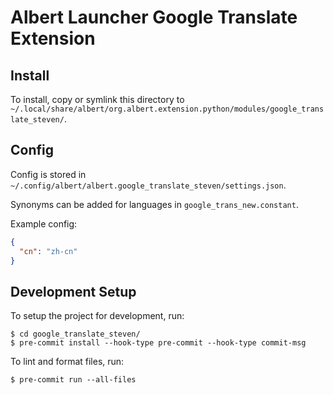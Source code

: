# Albert Launcher Google Translate Extension
## Install
To install, copy or symlink this directory to `~/.local/share/albert/org.albert.extension.python/modules/google_translate_steven/`.

## Config
Config is stored in `~/.config/albert/albert.google_translate_steven/settings.json`.

Synonyms can be added for languages in `google_trans_new.constant`.

Example config:

```json
{
  "cn": "zh-cn"
}
```

## Development Setup
To setup the project for development, run:

    $ cd google_translate_steven/
    $ pre-commit install --hook-type pre-commit --hook-type commit-msg

To lint and format files, run:

    $ pre-commit run --all-files
